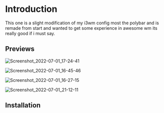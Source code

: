 # Introduction 
This one is a slight modification of my i3wm config most the polybar and is remade from start and wanted to get some experience in awesome wm its really good if i must say. 

## Previews 
![Screenshot_2022-07-01_17-24-41](https://user-images.githubusercontent.com/35838069/176925146-2a95c6fa-67f5-49d7-bc6b-077d428b268f.png)

![Screenshot_2022-07-01_16-45-46](https://user-images.githubusercontent.com/35838069/176925176-b804f5b7-3c4b-45e3-b1e2-3bd455302047.png)

![Screenshot_2022-07-01_16-27-15](https://user-images.githubusercontent.com/35838069/176926322-84a1a186-a085-44a4-b898-e6dc6388aed1.png)

![Screenshot_2022-07-01_21-12-11](https://user-images.githubusercontent.com/35838069/176927010-ca22dd30-bfac-49e6-8707-208fee5573b5.png)

## Installation
